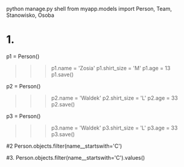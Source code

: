 python manage.py shell
from myapp.models import Person, Team, Stanowisko, Osoba

# 1.
p1 = Person()
>>> p1.name = 'Zosia'
>>> p1.shirt_size = 'M'
>>> p1.age = 13        
>>> p1.save()

p2 = Person()
>>> p2.name = 'Waldek'
>>> p2.shirt_size = 'L'
>>> p2.age = 33        
>>> p2.save()

p3 = Person()
>>> p3.name = 'Waldek'
>>> p3.shirt_size = 'L'
>>> p3.age = 33        
>>> p3.save()




#2
Person.objects.filter(name__startswith='C')

#3.
Person.objects.filter(name__startswith='C').values()